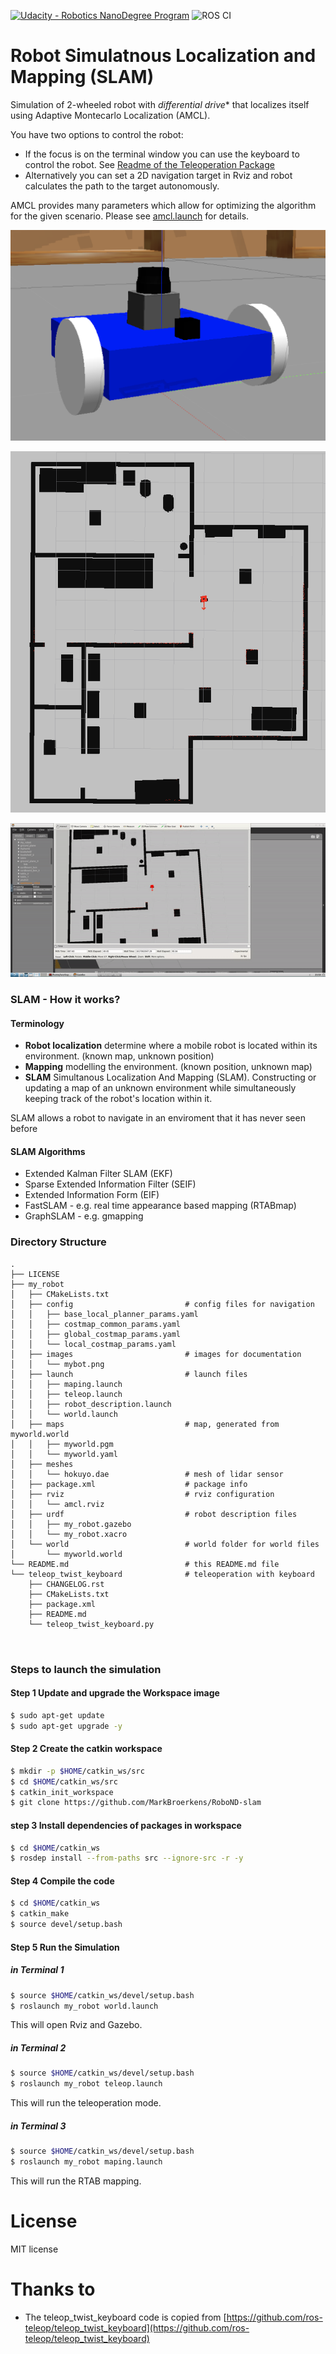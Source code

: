 [![Udacity - Robotics NanoDegree Program](https://s3-us-west-1.amazonaws.com/udacity-robotics/Extra+Images/RoboND_flag.png)](https://www.udacity.com/robotics) 
![ROS CI](https://github.com/MarkBroerkens/RoboND-slam/workflows/ROS%20CI/badge.svg)

# Robot Simulatnous Localization and Mapping (SLAM)
Simulation of 2-wheeled robot with *differential drive** that localizes itself using Adaptive Montecarlo Localization (AMCL).


You have two options to control the robot:
* If the focus is on the terminal window you can use the keyboard to control the robot. See [Readme of the Teleoperation Package](https://github.com/MarkBroerkens/RoboND-localization/blob/main/teleop_twist_keyboard/README.md)
* Alternatively you can set a 2D navigation target in Rviz and robot calculates the path to the target autonomously.

AMCL provides many parameters which allow for optimizing the algorithm for the given scenario. Please see [amcl.launch](https://github.com/MarkBroerkens/RoboND-localization/blob/main/my_robot/launch/amcl.launch) for details.

![Robot](https://github.com/MarkBroerkens/RoboND-localization/blob/main/my_robot/images/mybot.png)

![Initial localization shown in Rviz](https://github.com/MarkBroerkens/RoboND-localization/blob/main/my_robot/images/localization_rviz2.png)

![Go to target navigation shown in Rviz](https://github.com/MarkBroerkens/RoboND-localization/blob/main/my_robot/images/localization_rviz_animation.gif)


### SLAM - How it works?
#### Terminology
* **Robot localization** determine where a mobile robot is located within its environment. (known map, unknown position)
* **Mapping** modelling the environment. (known position, unknown map)
* **SLAM** Simultanous Localization And Mapping (SLAM). Constructing or updating a map of an unknown environment while simultaneously keeping track of the robot's location within it. 

SLAM allows a robot to navigate in an enviroment that it has never seen before



#### SLAM Algorithms
* Extended Kalman Filter SLAM (EKF)
* Sparse Extended Information Filter (SEIF)
* Extended Information Form (EIF)
* FastSLAM - e.g. real time appearance based mapping (RTABmap)
* GraphSLAM - e.g. gmapping



### Directory Structure
```
.
├── LICENSE
├── my_robot
│   ├── CMakeLists.txt
│   ├── config                         # config files for navigation
│   │   ├── base_local_planner_params.yaml
│   │   ├── costmap_common_params.yaml
│   │   ├── global_costmap_params.yaml
│   │   └── local_costmap_params.yaml
│   ├── images                         # images for documentation
│   │   └── mybot.png
│   ├── launch                         # launch files
│   │   ├── maping.launch    
│   │   ├── teleop.launch     
│   │   ├── robot_description.launch
│   │   └── world.launch
│   ├── maps                           # map, generated from myworld.world
│   │   ├── myworld.pgm                
│   │   └── myworld.yaml
│   ├── meshes                         
│   │   └── hokuyo.dae                 # mesh of lidar sensor
│   ├── package.xml                    # package info
│   ├── rviz                           # rviz configuration
│   │   └── amcl.rviz
│   ├── urdf                           # robot description files
│   │   ├── my_robot.gazebo
│   │   └── my_robot.xacro
│   └── world                          # world folder for world files
│       └── myworld.world
└── README.md                          # this README.md file
└── teleop_twist_keyboard              # teleoperation with keyboard
    ├── CHANGELOG.rst
    ├── CMakeLists.txt
    ├── package.xml
    ├── README.md
    └── teleop_twist_keyboard.py

                                                                  

```


### Steps to launch the simulation

#### Step 1 Update and upgrade the Workspace image
```sh
$ sudo apt-get update
$ sudo apt-get upgrade -y
```

#### Step 2 Create the catkin workspace
```sh
$ mkdir -p $HOME/catkin_ws/src
$ cd $HOME/catkin_ws/src
$ catkin_init_workspace
$ git clone https://github.com/MarkBroerkens/RoboND-slam
```


#### step 3 Install dependencies of packages in workspace
```sh
$ cd $HOME/catkin_ws
$ rosdep install --from-paths src --ignore-src -r -y
```


#### Step 4 Compile the code
```sh
$ cd $HOME/catkin_ws
$ catkin_make
$ source devel/setup.bash
```


#### Step 5 Run the Simulation 
##### in Terminal 1
```sh
$ source $HOME/catkin_ws/devel/setup.bash
$ roslaunch my_robot world.launch

```
This will open Rviz and Gazebo. 

##### in Terminal 2
```sh
$ source $HOME/catkin_ws/devel/setup.bash
$ roslaunch my_robot teleop.launch

```
This will run the teleoperation mode.

##### in Terminal 3

```sh
$ source $HOME/catkin_ws/devel/setup.bash
$ roslaunch my_robot maping.launch
```
This will run the RTAB mapping.




# License
MIT license

# Thanks to
* The teleop_twist_keyboard code is copied from [https://github.com/ros-teleop/teleop_twist_keyboard](https://github.com/ros-teleop/teleop_twist_keyboard)
